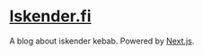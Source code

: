 # [Iskender.fi](https://iskender.fi)

A blog about iskender kebab. Powered by [Next.js](https://nextjs.org/).
